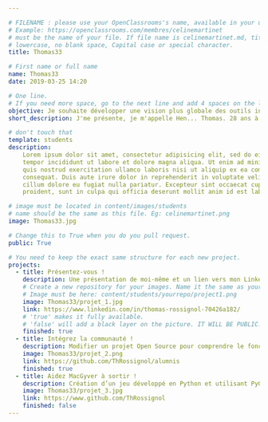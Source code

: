 ```yaml
---

# FILENAME : please use your OpenClassrooms's name, available in your url.
# Example: https://openclassrooms.com/membres/celinemartinet
# must be the name of your file. If file name is celinemartinet.md, title is celinemartinet.
# lowercase, no blank space, Capital case or special character.
title: Thomas33

# First name or full name
name: Thomas33
date: 2019-03-25 14:20

# One line.
# If you need more space, go to the next line and add 4 spaces on the left, as in 'description'.
objective: Je souhaite développer une vision plus globale des outils informatiques, particulièrement sur la conception des logiciels. J’aimerai avoir une meilleure compréhension de la logique des langages informatiques, en l’occurrence via Java.
short_description: J'me présente, je m'appelle Hen... Thomas. 28 ans à l'heure actuelle, fan de musique et de jeux vidéos. 

# don't touch that
template: students
description:
    Lorem ipsum dolor sit amet, consectetur adipisicing elit, sed do eiusmod
    tempor incididunt ut labore et dolore magna aliqua. Ut enim ad minim veniam,
    quis nostrud exercitation ullamco laboris nisi ut aliquip ex ea commodo
    consequat. Duis aute irure dolor in reprehenderit in voluptate velit esse
    cillum dolore eu fugiat nulla pariatur. Excepteur sint occaecat cupidatat non
    proident, sunt in culpa qui officia deserunt mollit anim id est laborum.

# image must be located in content/images/students
# name should be the same as this file. Eg: celinemartinet.png
image: Thomas33.jpg

# Change this to True when you do you pull request.
public: True

# You need to keep the exact same structure for each new project.
projects:
  - title: Présentez-vous !
    description: Une présentation de moi-même et un lien vers mon LinkedIn.
    # Create a new repository for your images. Name it the same as your nickname and profile picture.
    # Image must be here: content/students/yourrepo/project1.png
    image: Thomas33/projet_1.jpg
    link: https://www.linkedin.com/in/thomas-rossignol-70426a182/
    # 'true' makes it fully available.
    # 'false' will add a black layer on the picture. IT WILL BE PUBLIC!
    finished: true
  - title: Intégrez la communauté !
    description: Modifier un projet Open Source pour comprendre le fonctionnement de Git, de Github et des pull requests. 
    image: Thomas33/projet_2.png
    link: https://github.com/ThRossignol/alumnis
    finished: true
  - title: Aidez MacGyver à sortir !
    description: Création d’un jeu développé en Python et utilisant PyGame.
    image: Thomas33/projet_3.jpg
    link: https://www.github.com/ThRossignol
    finished: false
---
```

